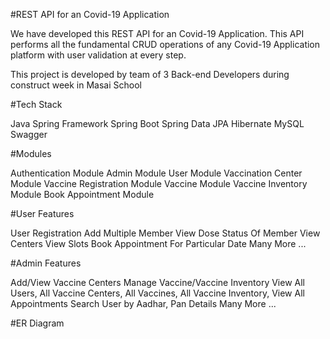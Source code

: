 #REST API for an Covid-19 Application

We have developed this REST API for an Covid-19 Application. This API performs all the fundamental CRUD operations of any Covid-19 Application platform with user validation at every step.

This project is developed by team of 3 Back-end Developers during construct week in Masai School

#Tech Stack

Java
Spring Framework
Spring Boot
Spring Data JPA
Hibernate
MySQL
Swagger

#Modules

Authentication Module
Admin Module
User Module
Vaccination Center Module
Vaccine Registration Module
Vaccine Module
Vaccine Inventory Module
Book Appointment Module

#User Features

User Registration
Add Multiple Member
View Dose Status Of Member
View Centers
View Slots
Book Appointment For Particular Date
Many More ...

#Admin Features

Add/View Vaccine Centers
Manage Vaccine/Vaccine Inventory
View All Users, All Vaccine Centers, All Vaccines, All Vaccine Inventory, View All Appointments
Search User by Aadhar, Pan Details
Many More ...

#ER Diagram

